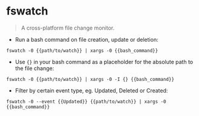 # fswatch

> A cross-platform file change monitor.

- Run a bash command on file creation, update or deletion:

`fswatch -0 {{path/to/watch}} | xargs -0 {{bash_command}}`

- Use `{}` in your bash command as a placeholder for the absolute path to the file change:

`fswatch -0 {{path/to/watch}} | xargs -0 -I {} {{bash_command}}`

- Filter by certain event type, eg. Updated, Deleted or Created:

`fswatch -0 --event {{Updated}} {{path/to/watch}} | xargs -0 {{bash_command}}`
